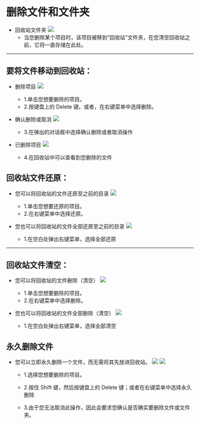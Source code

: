 # 删除文件和文件夹

- 回收站文件夹
![](../pic/soft/filemanager/recycle.png)
  - 当您删除某个项目时，该项目被移到“回收站”文件夹，在您清空回收站之前，它将一直存储在此处。

***
## 要将文件移动到回收站：

- 删除项目
![](../pic/soft/filemanager/deletefile.png)
  - 1.单击您想要删除的项目。
  - 2.按键盘上的 Delete 键。或者，在右键菜单中选择删除。

- 确认删除或取消
![](../pic/soft/filemanager/delyes.png)
  - 3.在弹出的对话框中选择确认删除或者取消操作

- 已删除项目
![](../pic/soft/filemanager/recyclefile.png)
  - 4.在回收站中可以查看到您删除的文件

## 回收站文件还原：
- 您可以将回收站的文件还原至之前的目录
![](../pic/soft/filemanager/restore.png)

  - 1.单击您想要还原的项目。
  - 2.在右键菜单中选择还原。

- 您也可以将回收站的文件全部还原至之前的目录
![](../pic/soft/filemanager/allrestore.png)

  - 1.在空白处弹出右键菜单，选择全部还原

***
## 回收站文件清空：
- 您可以将回收站的文件删除（清空）
![](../pic/soft/filemanager/singleempty.png)

  - 1.单击您想要删除的项目。
  - 2.在右键菜单中选择删除。

- 您也可以将回收站的文件全部删除（清空）
![](../pic/soft/filemanager/allempty.png)

  - 1.在空白处弹出右键菜单，选择全部清空

## 永久删除文件

- 您可以立即永久删除一个文件，而无需将其先放进回收站。
![](../pic/soft/filemanager/deleteforce.png)
![](../pic/soft/filemanager/delforceyes.png)

  - 1.选择您想要删除的项目。

  - 2.按住 Shift 键，然后按键盘上的 Delete 键；或者在右键菜单中选择永久删除

  - 3.由于您无法取消此操作，因此会要求您确认是否确实要删除文件或文件夹。
